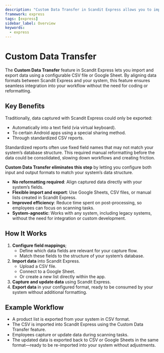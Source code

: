 ```yaml
---
description: "Custom Data Transfer in Scandit Express allows you to import and export data using configurable CSV files or Google Sheets, ensuring seamless integration with your system without the need for coding or reformatting."
framework: express
tags: [express]
sidebar_label: Overview
keywords:
  - express
---
```


# Custom Data Transfer

The **Custom Data Transfer** feature in Scandit Express lets you import and export data using a configurable CSV file or Google Sheet. By aligning data formats between Scandit Express and your system, this feature ensures seamless integration into your workflow without the need for coding or reformatting.

## Key Benefits

Traditionally, data captured with Scandit Express could only be exported:

- Automatically into a text field (via virtual keyboard).
- To certain Android apps using a special sharing method.
- Through standardized CSV reports.

Standardized reports often use fixed field names that may not match your system’s database structure. This required manual reformatting before the data could be consolidated, slowing down workflows and creating friction.

**Custom Data Transfer eliminates this step** by letting you configure both input and output formats to match your system’s data structure.

- **No reformatting required**: Align captured data directly with your system’s fields.
- **Flexible import and export**: Use Google Sheets, CSV files, or manual lists created in Scandit Express.
- **Improved efficiency**: Reduce time spent on post-processing, so employees can focus on scanning tasks.
- **System-agnostic**: Works with any system, including legacy systems, without the need for integration or custom development.

## How It Works

1. **Configure field mappings**;  
   - Define which data fields are relevant for your capture flow.  
   - Match these fields to the structure of your system’s database.  
2. **Import data** into Scandit Express.  
   - Upload a CSV file.  
   - Connect to a Google Sheet.  
   - Or create a new list directly within the app.  
3. **Capture and update data** using Scandit Express.  
4. **Export data** in your configured format, ready to be consumed by your system without additional formatting.

## Example Workflow

- A product list is exported from your system in CSV format.  
- The CSV is imported into Scandit Express using the Custom Data Transfer feature.  
- Employees capture or update data during scanning tasks.  
- The updated data is exported back to CSV or Google Sheets in the same format—ready to be re-imported into your system without adjustments.

